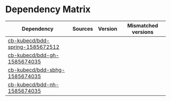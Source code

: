 # Dependency Matrix

Dependency | Sources | Version | Mismatched versions
---------- | ------- | ------- | -------------------
[cb-kubecd/bdd-spring-1585672512](https://github.com/cb-kubecd/bdd-spring-1585672512.git) |  | []() | 
[cb-kubecd/bdd-gh-1585674035](https://github.com/cb-kubecd/bdd-gh-1585674035.git) |  | []() | 
[cb-kubecd/bdd-sbhg-1585674035](https://github.com/cb-kubecd/bdd-sbhg-1585674035.git) |  | []() | 
[cb-kubecd/bdd-nh-1585674035](https://github.com/cb-kubecd/bdd-nh-1585674035.git) |  | []() | 
